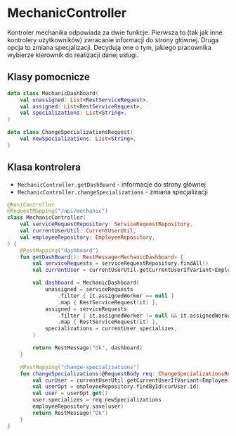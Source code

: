 # MechanicController

Kontroler mechanika odpowiada za dwie funkcje. Pierwsza to (tak jak inne kontrolery
użytkowników) zwracanie informacji do strony głównej. Druga opcja to zmiana
specjalizacji. Decydują one o tym, jakiego pracownika wybierze kierownik do
realizacji danej usługi.

## Klasy pomocnicze

```kotlin
data class MechanicDashboard(
    val unassigned: List<RestServiceRequest>,
    val assigned: List<RestServiceRequest>,
    val specializations: List<String>,
)

data class ChangeSpecializationsRequest(
    val newSpecializations: List<String>,
)
```

## Klasa kontrolera

- `MechanicController.getDashBoard` - informacje do strony głównej
- `MechanicController.changeSpecializations` - zmiana specjalizacji

```kotlin
@RestController
@RequestMapping("/api/mechanic")
class MechanicController(
    val serviceRequestRepository: ServiceRequestRepository,
    val currentUserUtil: CurrentUserUtil,
    val employeeRepository: EmployeeRepository,
) {
    @PostMapping("dashboard")
    fun getDashBoard(): RestMessage<MechanicDashboard> {
        val serviceRequests = serviceRequestRepository.findAll()
        val currentUser = currentUserUtil.getCurrentUserIfVariant<Employee>()!!

        val dashboard = MechanicDashboard(
            unassigned = serviceRequests
                .filter { it.assignedWorker == null }
                .map { RestServiceRequest(it) },
            assigned = serviceRequests
                .filter { it.assignedWorker != null && it.assignedWorker!!.id == currentUser.id }
                .map { RestServiceRequest(it) },
            specializations = currentUser.specializes,
        )

        return RestMessage("Ok", dashboard)
    }

    @PostMapping("change-specializations")
    fun changeSpecializations(@RequestBody req: ChangeSpecializationsRequest): RestMessage<Unit> {
        val curUser = currentUserUtil.getCurrentUserIfVariant<Employee>()!!
        val userOpt = employeeRepository.findById(curUser.id)
        val user = userOpt.get()
        user.specializes = req.newSpecializations
        employeeRepository.save(user)
        return RestMessage("Ok")
    }
}
```
